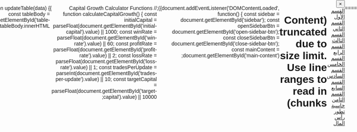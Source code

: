 

====
<!DOCTYPE html>
<html lang="ar">
<head>
    <meta charset="UTF-8">
    <meta name="viewport" content="width=device-width, initial-scale=1.0">
    <title>صفحة التداول</title>
    <style>
body {
    font-family: Arial, sans-serif;
    margin: 0;
    padding: 0;
    display: flex;
    direction: rtl; /* Right-to-left for Arabic */
}

#sidebar {
    width: 250px;
    background-color: #333;
    color: white;
    padding-top: 20px;
    position: fixed;
    height: 100%;
    overflow-y: auto;
    transition: 0.3s;
    right: -250px; /* Hidden by default */
    z-index: 1000;
}

#sidebar.active {
    right: 0; /* Show when active */
}

#sidebar a {
    padding: 15px 20px;
    text-decoration: none;
    font-size: 18px;
    color: white;
    display: block;
    transition: 0.2s;
}

#sidebar a:hover {
    background-color: #575757;
}

#close-sidebar-btn {
    background-color: #575757;
    color: white;
    border: none;
    font-size: 30px;
    position: absolute;
    left: 10px;
    top: 10px;
    cursor: pointer;
    padding: 5px 10px;
    border-radius: 5px;
}

#main-content {
    margin-right: 0;
    padding: 20px;
    transition: margin-right 0.3s;
    width: 100%;
}

#main-content.shifted {
    margin-right: 250px;
}

#open-sidebar-btn {
    background-color: #333;
    color: white;
    border: none;
    font-size: 30px;
    cursor: pointer;
    padding: 10px 15px;
    border-radius: 5px;
    position: fixed;
    right: 10px;
    top: 10px;
    z-index: 999;
}

header {
    background-color: #f4f4f4;
    padding: 20px;
    text-align: center;
    border-bottom: 1px solid #ddd;
    margin-bottom: 20px;
}

section {
    background-color: #fff;
    padding: 20px;
    margin-bottom: 20px;
    border-radius: 8px;
    box-shadow: 0 2px 4px rgba(0,0,0,0.1);
}

/* Responsive adjustments */
@media (max-width: 768px) {
    #sidebar {
        width: 200px;
        right: -200px;
    }

    #sidebar.active {
        right: 0;
    }

    #main-content.shifted {
        margin-right: 0;
    }
}


/* Enhanced Styling for Beautiful Design */

/* Import Google Fonts */
@import url(\'https://fonts.googleapis.com/css2?family=Cairo:wght@300;400;600;700&display=swap\');

/* Update body font */
body {
    font-family: \'Cairo\', Arial, sans-serif;
    background: linear-gradient(135deg, #667eea 0%, #764ba2 100%);
    min-height: 100vh;
}

/* Enhanced header */
header {
    background: linear-gradient(135deg, #4facfe 0%, #00f2fe 100%);
    color: white;
    padding: 30px 20px;
    text-align: center;
    border-radius: 0 0 20px 20px;
    box-shadow: 0 4px 20px rgba(0,0,0,0.1);
    margin-bottom: 30px;
}

header h1 {
    margin: 0;
    font-size: 2.5em;
    font-weight: 700;
    text-shadow: 2px 2px 4px rgba(0,0,0,0.3);
}

/* Enhanced sections */
section {
    background: rgba(255, 255, 255, 0.95);
    backdrop-filter: blur(10px);
    border-radius: 15px;
    box-shadow: 0 8px 32px rgba(0,0,0,0.1);
    border: 1px solid rgba(255, 255, 255, 0.2);
    transition: transform 0.3s ease, box-shadow 0.3s ease;
    margin-bottom: 30px;
}

section:hover {
    transform: translateY(-5px);
    box-shadow: 0 12px 40px rgba(0,0,0,0.15);
}

section h2 {
    background: linear-gradient(135deg, #667eea 0%, #764ba2 100%);
    color: white;
    margin: 0 0 20px 0;
    padding: 20px;
    border-radius: 15px 15px 0 0;
    font-size: 1.8em;
    font-weight: 600;
}

/* Enhanced links */
.main-link, .secondary-link, .review-link, .app-link, .educational-link, .telegram-link, .signal-link {
    display: inline-block;
    padding: 12px 20px;
    background: linear-gradient(135deg, #4facfe 0%, #00f2fe 100%);
    color: white;
    text-decoration: none;
    border-radius: 25px;
    margin: 5px;
    transition: all 0.3s ease;
    font-weight: 500;
    box-shadow: 0 4px 15px rgba(79, 172, 254, 0.3);
}

.main-link:hover, .secondary-link:hover, .review-link:hover, .app-link:hover, .educational-link:hover, .telegram-link:hover, .signal-link:hover {
    transform: translateY(-2px);
    box-shadow: 0 6px 20px rgba(79, 172, 254, 0.4);
    background: linear-gradient(135deg, #667eea 0%, #764ba2 100%);
}

/* Features list styling */
.features-list {
    list-style: none;
    padding: 0;
}

.features-list li {
    background: rgba(79, 172, 254, 0.1);
    margin: 10px 0;
    padding: 15px;
    border-radius: 10px;
    border-right: 4px solid #4facfe;
    transition: all 0.3s ease;
}

.features-list li:hover {
    background: rgba(79, 172, 254, 0.2);
    transform: translateX(-5px);
}

/* Review items */
.review-item {
    background: rgba(255, 255, 255, 0.8);
    padding: 20px;
    margin: 15px 0;
    border-radius: 10px;
    border-left: 4px solid #4facfe;
    box-shadow: 0 2px 10px rgba(0,0,0,0.1);
}

/* App items */
.app-item {
    background: rgba(255, 255, 255, 0.8);
    padding: 20px;
    margin: 15px 0;
    border-radius: 10px;
    border-left: 4px solid #667eea;
    box-shadow: 0 2px 10px rgba(0,0,0,0.1);
}

.note {
    background: rgba(255, 193, 7, 0.2);
    padding: 10px;
    border-radius: 8px;
    margin-top: 10px;
    font-style: italic;
    border-left: 3px solid #ffc107;
}

/* Video container */
.video-container {
    position: relative;
    width: 100%;
    height: 0;
    padding-bottom: 56.25%; /* 16:9 aspect ratio */
    margin: 20px 0;
    border-radius: 15px;
    overflow: hidden;
    box-shadow: 0 8px 25px rgba(0,0,0,0.2);
}

.video-container iframe {
    position: absolute;
    top: 0;
    left: 0;
    width: 100%;
    height: 100%;
    border: none;
}

/* Telegram channels */
.telegram-channel {
    background: rgba(0, 136, 204, 0.1);
    padding: 20px;
    margin: 15px 0;
    border-radius: 10px;
    border-left: 4px solid #0088cc;
}

.signals-channels {
    display: flex;
    flex-wrap: wrap;
    gap: 10px;
    margin-top: 15px;
}

/* Educational items */
.educational-item {
    background: rgba(40, 167, 69, 0.1);
    padding: 20px;
    margin: 15px 0;
    border-radius: 10px;
    border-left: 4px solid #28a745;
}

/* Investment placeholder */
.investment-placeholder {
    background: rgba(255, 193, 7, 0.1);
    padding: 30px;
    border-radius: 10px;
    text-align: center;
    border: 2px dashed #ffc107;
}

.placeholder-text {
    color: #856404;
    font-style: italic;
    font-size: 1.1em;
}

/* Deposit steps */
.deposit-steps {
    counter-reset: step-counter;
}

.step {
    background: rgba(255, 255, 255, 0.8);
    padding: 20px;
    margin: 15px 0;
    border-radius: 10px;
    border-left: 4px solid #17a2b8;
    position: relative;
    counter-increment: step-counter;
}

.step::before {
    content: counter(step-counter);
    position: absolute;
    left: -15px;
    top: 15px;
    background: #17a2b8;
    color: white;
    width: 30px;
    height: 30px;
    border-radius: 50%;
    display: flex;
    align-items: center;
    justify-content: center;
    font-weight: bold;
}

.step ul {
    margin-top: 10px;
    padding-right: 20px;
}

.step li {
    margin: 5px 0;
    padding: 5px 0;
}

/* Calculator styling */
.calculator-container {
    display: grid;
    grid-template-columns: 1fr 1fr;
    gap: 30px;
    margin-bottom: 30px;
}

.input-section, .output-section {
    background: rgba(255, 255, 255, 0.9);
    padding: 25px;
    border-radius: 15px;
    box-shadow: 0 4px 15px rgba(0,0,0,0.1);
}

.input-group {
    margin-bottom: 20px;
}

.input-group label {
    display: block;
    margin-bottom: 8px;
    font-weight: 600;
    color: #333;
}

.input-group input {
    width: 100%;
    padding: 12px;
    border: 2px solid #e9ecef;
    border-radius: 8px;
    font-size: 16px;
    transition: border-color 0.3s ease;
}

.input-group input:focus {
    outline: none;
    border-color: #4facfe;
    box-shadow: 0 0 0 3px rgba(79, 172, 254, 0.1);
}

#calculate-btn {
    width: 100%;
    padding: 15px;
    background: linear-gradient(135deg, #28a745 0%, #20c997 100%);
    color: white;
    border: none;
    border-radius: 10px;
    font-size: 18px;
    font-weight: 600;
    cursor: pointer;
    transition: all 0.3s ease;
    box-shadow: 0 4px 15px rgba(40, 167, 69, 0.3);
}

#calculate-btn:hover {
    transform: translateY(-2px);
    box-shadow: 0 6px 20px rgba(40, 167, 69, 0.4);
}

.result-item {
    display: flex;
    justify-content: space-between;
    padding: 15px;
    margin: 10px 0;
    background: rgba(79, 172, 254, 0.1);
    border-radius: 8px;
    border-right: 3px solid #4facfe;
}

/* Table styling */
.table-container {
    background: rgba(255, 255, 255, 0.9);
    padding: 25px;
    border-radius: 15px;
    box-shadow: 0 4px 15px rgba(0,0,0,0.1);
    margin-bottom: 30px;
    overflow-x: auto;
}

#capital-table {
    width: 100%;
    border-collapse: collapse;
    margin-top: 15px;
}

#capital-table th {
    background: linear-gradient(135deg, #667eea 0%, #764ba2 100%);
    color: white;
    padding: 15px;
    text-align: center;
    font-weight: 600;
}

#capital-table td {
    padding: 12px 15px;
    text-align: center;
    border-bottom: 1px solid #e9ecef;
}

#capital-table tbody tr:hover {
    background: rgba(79, 172, 254, 0.1);
}

/* Chart container */
.chart-container {
    background: rgba(255, 255, 255, 0.9);
    padding: 25px;
    border-radius: 15px;
    box-shadow: 0 4px 15px rgba(0,0,0,0.1);
    text-align: center;
}

#capital-chart {
    max-width: 100%;
    height: auto;
    border-radius: 10px;
    box-shadow: 0 4px 15px rgba(0,0,0,0.1);
}

/* Enhanced responsive design */
@media (max-width: 768px) {
    header h1 {
        font-size: 2em;
    }
    
    .calculator-container {
        grid-template-columns: 1fr;
        gap: 20px;
    }
    
    .signals-channels {
        flex-direction: column;
    }
    
    .signal-link {
        display: block;
        text-align: center;
        margin: 5px 0;
    }
    
    section {
        margin: 10px;
        padding: 15px;
    }
    
    #main-content {
        padding: 10px;
    }
}

@media (max-width: 480px) {
    header {
        padding: 20px 15px;
    }
    
    header h1 {
        font-size: 1.8em;
    }
    
    section h2 {
        font-size: 1.5em;
        padding: 15px;
    }
    
    .input-group input {
        font-size: 14px;
    }
    
    #calculate-btn {
        font-size: 16px;
        padding: 12px;
    }
}

/* Animation for page load */
@keyframes fadeInUp {
    from {
        opacity: 0;
        transform: translateY(30px);
    }
    to {
        opacity: 1;
        transform: translateY(0);
    }
}

section {
    animation: fadeInUp 0.6s ease forwards;
}

section:nth-child(even) {
    animation-delay: 0.1s;
}

section:nth-child(odd) {
    animation-delay: 0.2s;
}
===

body {
    font-family: Arial, sans-serif;
    margin: 0;
    padding: 0;
    display: flex;
    direction: rtl; /* Right-to-left for Arabic */
}

#sidebar {
    width: 250px;
    background-color: #333;
    color: white;
    padding-top: 20px;
    position: fixed;
    height: 100%;
    overflow-y: auto;
    transition: 0.3s;
    right: -250px; /* Hidden by default */
    z-index: 1000;
}

#sidebar.active {
    right: 0; /* Show when active */
}

#sidebar a {
    padding: 15px 20px;
    text-decoration: none;
    font-size: 18px;
    color: white;
    display: block;
    transition: 0.2s;
}

#sidebar a:hover {
    background-color: #575757;
}

#close-sidebar-btn {
    background-color: #575757;
    color: white;
    border: none;
    font-size: 30px;
    position: absolute;
    left: 10px;
    top: 10px;
    cursor: pointer;
    padding: 5px 10px;
    border-radius: 5px;
}

#main-content {
    margin-right: 0;
    padding: 20px;
    transition: margin-right 0.3s;
    width: 100%;
}

#main-content.shifted {
    margin-right: 250px;
}

#open-sidebar-btn {
    background-color: #333;
    color: white;
    border: none;
    font-size: 30px;
    cursor: pointer;
    padding: 10px 15px;
    border-radius: 5px;
    position: fixed;
    right: 10px;
    top: 10px;
    z-index: 999;
}

header {
    background-color: #f4f4f4;
    padding: 20px;
    text-align: center;
    border-bottom: 1px solid #ddd;
    margin-bottom: 20px;
}

section {
    background-color: #fff;
    padding: 20px;
    margin-bottom: 20px;
    border-radius: 8px;
    box-shadow: 0 2px 4px rgba(0,0,0,0.1);
}

/* Responsive adjustments */
@media (max-width: 768px) {
    #sidebar {
        width: 200px;
        right: -200px;
    }

    #sidebar.active {
        right: 0;
    }

    #main-content.shifted {
        margin-right: 0;
    }
}


/* Enhanced Styling for Beautiful Design */

/* Import Google Fonts */
@import url('https://fonts.googleapis.com/css2?family=Cairo:wght@300;400;600;700&display=swap');

/* Update body font */
body {
    font-family: 'Cairo', Arial, sans-serif;
    background: linear-gradient(135deg, #667eea 0%, #764ba2 100%);
    min-height: 100vh;
}

/* Enhanced header */
header {
    background: linear-gradient(135deg, #4facfe 0%, #00f2fe 100%);
    color: white;
    padding: 30px 20px;
    text-align: center;
    border-radius: 0 0 20px 20px;
    box-shadow: 0 4px 20px rgba(0,0,0,0.1);
    margin-bottom: 30px;
}

header h1 {
    margin: 0;
    font-size: 2.5em;
    font-weight: 700;
    text-shadow: 2px 2px 4px rgba(0,0,0,0.3);
}

/* Enhanced sections */
section {
    background: rgba(255, 255, 255, 0.95);
    backdrop-filter: blur(10px);
    border-radius: 15px;
    box-shadow: 0 8px 32px rgba(0,0,0,0.1);
    border: 1px solid rgba(255, 255, 255, 0.2);
    transition: transform 0.3s ease, box-shadow 0.3s ease;
    margin-bottom: 30px;
}

section:hover {
    transform: translateY(-5px);
    box-shadow: 0 12px 40px rgba(0,0,0,0.15);
}

section h2 {
    background: linear-gradient(135deg, #667eea 0%, #764ba2 100%);
    color: white;
    margin: 0 0 20px 0;
    padding: 20px;
    border-radius: 15px 15px 0 0;
    font-size: 1.8em;
    font-weight: 600;
}

/* Enhanced links */
.main-link, .secondary-link, .review-link, .app-link, .educational-link, .telegram-link, .signal-link {
    display: inline-block;
    padding: 12px 20px;
    background: linear-gradient(135deg, #4facfe 0%, #00f2fe 100%);
    color: white;
    text-decoration: none;
    border-radius: 25px;
    margin: 5px;
    transition: all 0.3s ease;
    font-weight: 500;
    box-shadow: 0 4px 15px rgba(79, 172, 254, 0.3);
}

.main-link:hover, .secondary-link:hover, .review-link:hover, .app-link:hover, .educational-link:hover, .telegram-link:hover, .signal-link:hover {
    transform: translateY(-2px);
    box-shadow: 0 6px 20px rgba(79, 172, 254, 0.4);
    background: linear-gradient(135deg, #667eea 0%, #764ba2 100%);
}

/* Features list styling */
.features-list {
    list-style: none;
    padding: 0;
}

.features-list li {
    background: rgba(79, 172, 254, 0.1);
    margin: 10px 0;
    padding: 15px;
    border-radius: 10px;
    border-right: 4px solid #4facfe;
    transition: all 0.3s ease;
}

.features-list li:hover {
    background: rgba(79, 172, 254, 0.2);
    transform: translateX(-5px);
}

/* Review items */
.review-item {
    background: rgba(255, 255, 255, 0.8);
    padding: 20px;
    margin: 15px 0;
    border-radius: 10px;
    border-left: 4px solid #4facfe;
    box-shadow: 0 2px 10px rgba(0,0,0,0.1);
}

/* App items */
.app-item {
    background: rgba(255, 255, 255, 0.8);
    padding: 20px;
    margin: 15px 0;
    border-radius: 10px;
    border-left: 4px solid #667eea;
    box-shadow: 0 2px 10px rgba(0,0,0,0.1);
}

.note {
    background: rgba(255, 193, 7, 0.2);
    padding: 10px;
    border-radius: 8px;
    margin-top: 10px;
    font-style: italic;
    border-left: 3px solid #ffc107;
}

/* Video container */
.video-container {
    position: relative;
    width: 100%;
    height: 0;
    padding-bottom: 56.25%; /* 16:9 aspect ratio */
    margin: 20px 0;
    border-radius: 15px;
    overflow: hidden;
    box-shadow: 0 8px 25px rgba(0,0,0,0.2);
}

.video-container iframe {
    position: absolute;
    top: 0;
    left: 0;
    width: 100%;
    height: 100%;
    border: none;
}

/* Telegram channels */
.telegram-channel {
    background: rgba(0, 136, 204, 0.1);
    padding: 20px;
    margin: 15px 0;
    border-radius: 10px;
    border-left: 4px solid #0088cc;
}

.signals-channels {
    display: flex;
    flex-wrap: wrap;
    gap: 10px;
    margin-top: 15px;
}

/* Educational items */
.educational-item {
    background: rgba(40, 167, 69, 0.1);
    padding: 20px;
    margin: 15px 0;
    border-radius: 10px;
    border-left: 4px solid #28a745;
}

/* Investment placeholder */
.investment-placeholder {
    background: rgba(255, 193, 7, 0.1);
    padding: 30px;
    border-radius: 10px;
    text-align: center;
    border: 2px dashed #ffc107;
}

.placeholder-text {
    color: #856404;
    font-style: italic;
    font-size: 1.1em;
}

/* Deposit steps */
.deposit-steps {
    counter-reset: step-counter;
}

.step {
    background: rgba(255, 255, 255, 0.8);
    padding: 20px;
    margin: 15px 0;
    border-radius: 10px;
    border-left: 4px solid #17a2b8;
    position: relative;
    counter-increment: step-counter;
}

.step::before {
    content: counter(step-counter);
    position: absolute;
    left: -15px;
    top: 15px;
    background: #17a2b8;
    color: white;
    width: 30px;
    height: 30px;
    border-radius: 50%;
    display: flex;
    align-items: center;
    justify-content: center;
    font-weight: bold;
}

.step ul {
    margin-top: 10px;
    padding-right: 20px;
}

.step li {
    margin: 5px 0;
    padding: 5px 0;
}

/* Calculator styling */
.calculator-container {
    display: grid;
    grid-template-columns: 1fr 1fr;
    gap: 30px;
    margin-bottom: 30px;
}

.input-section, .output-section {
    background: rgba(255, 255, 255, 0.9);
    padding: 25px;
    border-radius: 15px;
    box-shadow: 0 4px 15px rgba(0,0,0,0.1);
}

.input-group {
    margin-bottom: 20px;
}

.input-group label {
    display: block;
    margin-bottom: 8px;
    font-weight: 600;
    color: #333;
}

.input-group input {
    width: 100%;
    padding: 12px;
    border: 2px solid #e9ecef;
    border-radius: 8px;
    font-size: 16px;
    transition: border-color 0.3s ease;
}

.input-group input:focus {
    outline: none;
    border-color: #4facfe;
    box-shadow: 0 0 0 3px rgba(79, 172, 254, 0.1);
}

#calculate-btn {
    width: 100%;
    padding: 15px;
    background: linear-gradient(135deg, #28a745 0%, #20c997 100%);
    color: white;
    border: none;
    border-radius: 10px;
    font-size: 18px;
    font-weight: 600;
    cursor: pointer;
    transition: all 0.3s ease;
    box-shadow: 0 4px 15px rgba(40, 167, 69, 0.3);
}

#calculate-btn:hover {
    transform: translateY(-2px);
    box-shadow: 0 6px 20px rgba(40, 167, 69, 0.4);
}

.result-item {
    display: flex;
    justify-content: space-between;
    padding: 15px;
    margin: 10px 0;
    background: rgba(79, 172, 254, 0.1);
    border-radius: 8px;
    border-right: 3px solid #4facfe;
}

/* Table styling */
.table-container {
    background: rgba(255, 255, 255, 0.9);
    padding: 25px;
    border-radius: 15px;
    box-shadow: 0 4px 15px rgba(0,0,0,0.1);
    margin-bottom: 30px;
    overflow-x: auto;
}

#capital-table {
    width: 100%;
    border-collapse: collapse;
    margin-top: 15px;
}

#capital-table th {
    background: linear-gradient(135deg, #667eea 0%, #764ba2 100%);
    color: white;
    padding: 15px;
    text-align: center;
    font-weight: 600;
}

#capital-table td {
    padding: 12px 15px;
    text-align: center;
    border-bottom: 1px solid #e9ecef;
}

#capital-table tbody tr:hover {
    background: rgba(79, 172, 254, 0.1);
}

/* Chart container */
.chart-container {
    background: rgba(255, 255, 255, 0.9);
    padding: 25px;
    border-radius: 15px;
    box-shadow: 0 4px 15px rgba(0,0,0,0.1);
    text-align: center;
}

#capital-chart {
    max-width: 100%;
    height: auto;
    border-radius: 10px;
    box-shadow: 0 4px 15px rgba(0,0,0,0.1);
}

/* Enhanced responsive design */
@media (max-width: 768px) {
    header h1 {
        font-size: 2em;
    }
    
    .calculator-container {
        grid-template-columns: 1fr;
        gap: 20px;
    }
    
    .signals-channels {
        flex-direction: column;
    }
    
    .signal-link {
        display: block;
        text-align: center;
        margin: 5px 0;
    }
    
    section {
        margin: 10px;
        padding: 15px;
    }
    
    #main-content {
        padding: 10px;
    }
}

@media (max-width: 480px) {
    header {
        padding: 20px 15px;
    }
    
    header h1 {
        font-size: 1.8em;
    }
    
    section h2 {
        font-size: 1.5em;
        padding: 15px;
    }
    
    .input-group input {
        font-size: 14px;
    }
    
    #calculate-btn {
        font-size: 16px;
        padding: 12px;
    }
}

/* Animation for page load */
@keyframes fadeInUp {
    from {
        opacity: 0;
        transform: translateY(30px);
    }
    to {
        opacity: 1;
        transform: translateY(0);
    }
}

section {
    animation: fadeInUp 0.6s ease forwards;
}

section:nth-child(even) {
    animation-delay: 0.1s;
}

section:nth-child(odd) {
    animation-delay: 0.2s;
}



===





</style>
</head>
<body>
    <div id="sidebar">
        <button id="close-sidebar-btn">&times;</button>
        <a href="#section1">القسم الأول</a>
        <a href="#section2">القسم الثاني</a>
        <a href="#section3">القسم الثالث</a>
        <a href="#section4">القسم الرابع</a>
        <a href="#section5">القسم الخامس</a>
        <a href="#section6">القسم السادس</a>
        <a href="#section7">القسم السابع</a>
        <a href="#section8">القسم الثامن</a>
        <a href="#section9">حاسبة تطور رأس المال</a>
    </div>

    <div id="main-content">
        <button id="open-sidebar-btn">&#9776;</button>
        <header>
            <h1>صفحة التداول والمعلومات</h1>
        </header>

        <section id="section1">
            <h2>القسم الأول: شركة الوساطة المالية</h2>
            <div class="section-content">
                <h3>⬅️ رابط شركة الوساطة المالية:</h3>
                <a href="https://my.rannforex.com/en/auth/register/?fprc=cf22v1" target="_blank" class="main-link">https://my.rannforex.com/en/auth/register/?fprc=cf22v1</a>
                
                <h3>ميزاتها:</h3>
                <ul class="features-list">
                    <li>★ اقل ايداع 10$ خلال 30 ثانية</li>
                    <li>★ أقل سحب 10$ خلال 30 ثانية</li>
                    <li>★ عمولة قليلة جدا</li>
                    <li>★ اسبريد 0.3~1.2</li>
                    <li>★ رافعة مالية 1:500</li>
                    <li>★ تداول أمن على جميع ازواج الفوريكس والمعادن والنفط والمؤشرات والعملات المشفرة</li>
                    <li>★ اربع انواع من الحسابات ميتا تريدر 5 حقيقي وبدون عمولة وكريبتو وحساب ib ويدعم الحسابات المدارة pamm</li>
                    <li>★ انزلاق منخفض</li>
                    <li>★ تنفيذ فوري للصفقات</li>
                    <li>★ تقييم ممتاز على موقع trust pilot & myfxbook & wikifx & Forex peace army</li>
                    <li>★ الأمان عالي جدا بسبب 2FA</li>
                    <li>★ توثيق من سورية اي دولة أخرى</li>
                    <li>★ نموذج a book من افضل مزودي السيولة</li>
                </ul>
                
                <h3>⬅️ راني فوريكس اسبريد للاطلاع على الاسبريد المتوسط اليومي:</h3>
                <a href="https://rannforex.com/en/trading/quotesonline/" target="_blank" class="secondary-link">https://rannforex.com/en/trading/quotesonline/</a>
            </div>
        </section>

        <section id="section2">
            <h2>القسم الثاني: تقييمات الشركة</h2>
            <div class="section-content">
                <h3>⬅️ تقييمات الشركة:</h3>
                <div class="reviews-list">
                    <div class="review-item">
                        <h4>1 - Trust Pilot</h4>
                        <a href="https://fr.trustpilot.com/review/rannforex.com" target="_blank" class="review-link">https://fr.trustpilot.com/review/rannforex.com</a>
                    </div>
                    
                    <div class="review-item">
                        <h4>2 - WikiFX</h4>
                        <a href="https://www.wikifx.com/en/dealer/1141850612.html" target="_blank" class="review-link">https://www.wikifx.com/en/dealer/1141850612.html</a>
                    </div>
                    
                    <div class="review-item">
                        <h4>3 - MyFXBook</h4>
                        <a href="https://www.myfxbook.com/reviews/brokers/rannforex/1933426,1" target="_blank" class="review-link">https://www.myfxbook.com/reviews/brokers/rannforex/1933426,1</a>
                    </div>
                    
                    <div class="review-item">
                        <h4>4 - Forex Peace Army</h4>
                        <a href="https://www.forexpeacearmy.com/forex-reviews/15906/rannforex-review" target="_blank" class="review-link">https://www.forexpeacearmy.com/forex-reviews/15906/rannforex-review</a>
                    </div>
                </div>
        </section>

        <section id="section3">
            <h2>القسم الثالث: تطبيقات يجب تحميلها للبدء بالتداول</h2>
            <div class="section-content">
                <div class="app-item">
                    <h3>⬅️ منصة ميتا تريدر 5</h3>
                    <a href="https://play.google.com/store/apps/details?id=net.metaquotes.metatrader5" target="_blank" class="app-link">https://play.google.com/store/apps/details?id=net.metaquotes.metatrader5</a>
                    <p class="note">ملاحظة: هي المنصة الموثوقة الافضل في مجال التداول في جميع الاسواق</p>
                </div>
                
                <div class="app-item">
                    <h3>⬅️ المحفظة الالكترونية</h3>
                    <a href="https://cwallet.com/referral/DvY6dZtS" target="_blank" class="app-link">https://cwallet.com/referral/DvY6dZtS</a>
                </div>
                
                <div class="app-item">
                    <h3>⬅️ تطبيق المصادقة الثنائية</h3>
                    <a href="https://play.google.com/store/apps/details?id=com.google.android.apps.authenticator2" target="_blank" class="app-link">https://play.google.com/store/apps/details?id=com.google.android.apps.authenticator2</a>
                </div>
                
                <div class="app-item">
                    <h3>⬅️ تطبيق تريدنغ فيو</h3>
                    <a href="https://play.google.com/store/apps/details?id=com.tradingview.tradingviewapp" target="_blank" class="app-link">https://play.google.com/store
(Content truncated due to size limit. Use line ranges to read in chunks)
====
document.addEventListener('DOMContentLoaded', function() {
    const sidebar = document.getElementById('sidebar');
    const openSidebarBtn = document.getElementById('open-sidebar-btn');
    const closeSidebarBtn = document.getElementById('close-sidebar-btn');
    const mainContent = document.getElementById('main-content');

    openSidebarBtn.addEventListener('click', function() {
        sidebar.classList.add('active');
        mainContent.classList.add('shifted');
    });

    closeSidebarBtn.addEventListener('click', function() {
        sidebar.classList.remove('active');
        mainContent.classList.remove('shifted');
    });

    // Smooth scrolling for sidebar links
    document.querySelectorAll('#sidebar a').forEach(anchor => {
        anchor.addEventListener('click', function (e) {
            e.preventDefault();

            document.querySelector(this.getAttribute('href')).scrollIntoView({
                behavior: 'smooth'
            });
            sidebar.classList.remove('active'); // Close sidebar after clicking a link
            mainContent.classList.remove('shifted');
        });
    });
});



// Capital Growth Calculator Functions
function calculateCapitalGrowth() {
    const initialCapital = parseFloat(document.getElementById('initial-capital').value) || 1000;
    const winRate = parseFloat(document.getElementById('win-rate').value) || 60;
    const profitRate = parseFloat(document.getElementById('profit-rate').value) || 2;
    const lossRate = parseFloat(document.getElementById('loss-rate').value) || 1;
    const tradesPerUpdate = parseInt(document.getElementById('trades-per-update').value) || 10;
    const targetCapital = parseFloat(document.getElementById('target-capital').value) || 10000;

    // Calculate average return per trade
    const winRateDecimal = winRate / 100;
    const lossRateDecimal = (100 - winRate) / 100;
    const avgReturn = (winRateDecimal * profitRate) - (lossRateDecimal * lossRate);

    // Display results
    document.getElementById('avg-return').textContent = avgReturn.toFixed(2) + '%';

    // Calculate required trades and growth rate
    let currentCapital = initialCapital;
    let totalTrades = 0;
    let updates = 0;
    const tableData = [];
    const chartData = [];

    // Add initial data point
    tableData.push({
        update: 0,
        trades: 0,
        capital: currentCapital,
        growth: 0
    });
    chartData.push({ x: 0, y: currentCapital });

    while (currentCapital < targetCapital && updates < 1000) { // Safety limit
        updates++;
        totalTrades += tradesPerUpdate;
        
        // Calculate capital after this update
        for (let i = 0; i < tradesPerUpdate; i++) {
            const growthFactor = 1 + (avgReturn / 100);
            currentCapital *= growthFactor;
        }

        const growthPercentage = ((currentCapital - initialCapital) / initialCapital) * 100;

        tableData.push({
            update: updates,
            trades: totalTrades,
            capital: currentCapital,
            growth: growthPercentage
        });
        chartData.push({ x: totalTrades, y: currentCapital });
    }

    document.getElementById('required-trades').textContent = totalTrades;
    const finalGrowthRate = ((currentCapital - initialCapital) / initialCapital) * 100;
    document.getElementById('growth-rate').textContent = finalGrowthRate.toFixed(2) + '%';

    // Update table
    updateTable(tableData);
    
    // Update chart
    updateChart(chartData);
}

function updateTable(data) {
    const tableBody = document.getElementById('table-body');
    tableBody.innerHTML = '';

    data.forEach(row => {
        const tr = document.createElement('tr');
        tr.innerHTML = `
            <td>${row.update}</td>
            <td>${row.trades}</td>
            <td>$${row.capital.toFixed(2)}</td>
            <td>${row.growth.toFixed(2)}%</td>
        `;
        tableBody.appendChild(tr);
    });
}

function updateChart(data) {
    const canvas = document.getElementById('capital-chart');
    const ctx = canvas.getContext('2d');
    
    // Clear canvas
    ctx.clearRect(0, 0, canvas.width, canvas.height);
    
    if (data.length === 0) return;

    // Set up chart dimensions
    const padding = 40;
    const chartWidth = canvas.width - 2 * padding;
    const chartHeight = canvas.height - 2 * padding;

    // Find min and max values
    const maxX = Math.max(...data.map(d => d.x));
    const minY = Math.min(...data.map(d => d.y));
    const maxY = Math.max(...data.map(d => d.y));

    // Draw axes
    ctx.strokeStyle = '#333';
    ctx.lineWidth = 2;
    ctx.beginPath();
    ctx.moveTo(padding, padding);
    ctx.lineTo(padding, canvas.height - padding);
    ctx.lineTo(canvas.width - padding, canvas.height - padding);
    ctx.stroke();

    // Draw data line
    ctx.strokeStyle = '#007bff';
    ctx.lineWidth = 3;
    ctx.beginPath();

    data.forEach((point, index) => {
        const x = padding + (point.x / maxX) * chartWidth;
        const y = canvas.height - padding - ((point.y - minY) / (maxY - minY)) * chartHeight;
        
        if (index === 0) {
            ctx.moveTo(x, y);
        } else {
            ctx.lineTo(x, y);
        }
    });
    ctx.stroke();

    // Draw data points
    ctx.fillStyle = '#007bff';
    data.forEach(point => {
        const x = padding + (point.x / maxX) * chartWidth;
        const y = canvas.height - padding - ((point.y - minY) / (maxY - minY)) * chartHeight;
        
        ctx.beginPath();
        ctx.arc(x, y, 4, 0, 2 * Math.PI);
        ctx.fill();
    });

    // Add labels
    ctx.fillStyle = '#333';
    ctx.font = '12px Arial';
    ctx.fillText('عدد الصفقات', canvas.width - 80, canvas.height - 10);
    ctx.save();
    ctx.translate(15, canvas.height / 2);
    ctx.rotate(-Math.PI / 2);
    ctx.fillText('رأس المال ($)', 0, 0);
    ctx.restore();
}

// Add event listener for calculate button
document.addEventListener('DOMContentLoaded', function() {
    // Previous code remains the same...
    
    // Add calculator functionality
    const calculateBtn = document.getElementById('calculate-btn');
    if (calculateBtn) {
        calculateBtn.addEventListener('click', calculateCapitalGrowth);
    }
});


